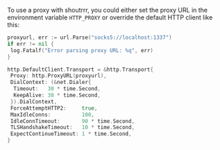 To use a proxy with shoutrrr, you could either set the proxy URL in the environment variable `HTTP_PROXY` or override the default HTTP client like this:

```go
proxyurl, err := url.Parse("socks5://localhost:1337")
if err != nil {
 log.Fatalf("Error parsing proxy URL: %q", err)
}

http.DefaultClient.Transport = &http.Transport{
 Proxy: http.ProxyURL(proxyurl),
 DialContext: (&net.Dialer{
  Timeout:   30 * time.Second,
  KeepAlive: 30 * time.Second,
 }).DialContext,
 ForceAttemptHTTP2:     true,
 MaxIdleConns:          100,
 IdleConnTimeout:       90 * time.Second,
 TLSHandshakeTimeout:   10 * time.Second,
 ExpectContinueTimeout: 1 * time.Second,
}
```
